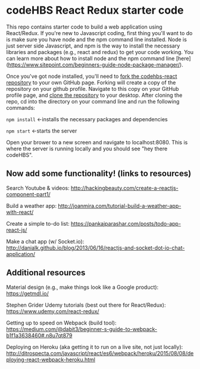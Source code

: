 # codeHBS React Redux starter code

This repo contains starter code to build a web application using React/Redux. If you're new to Javascript coding, first thing you'll want to do is make sure you have node and the npm command line installed. Node is just server side Javascript, and npm is the way to install the necessary libraries and packages (e.g., react and redux) to get your code working. You can learn more about how to install node and the npm command line [here] (https://www.sitepoint.com/beginners-guide-node-package-manager/).

Once you've got node installed, you'll need to [fork the codehbs-react repository](https://help.github.com/articles/fork-a-repo/) to your own GitHub page. Forking will create a copy of the repository on your github profile. Navigate to this copy on your GitHub profile page, and [clone the repository](https://help.github.com/articles/cloning-a-repository/) to your desktop. After cloning the repo, cd into the directory on your command line and run the following commands:

`npm install` <-installs the necessary packages and dependencies

`npm start` <-starts the server

Open your brower to a new screen and navigate to localhost:8080. This is where the server is running locally and you should see "hey there codeHBS".

## Now add some functionality! (links to resources)

Search Youtube & videos: http://hackingbeauty.com/create-a-reactjs-component-part1/

Build a weather app: http://joanmira.com/tutorial-build-a-weather-app-with-react/

Create a simple to-do list: https://pankajparashar.com/posts/todo-app-react-js/

Make a chat app (w/ Socket.io): http://danialk.github.io/blog/2013/06/16/reactjs-and-socket-dot-io-chat-application/

## Additional resources

Material design (e.g., make things look like a Google product): https://getmdl.io/

Stephen Grider Udemy tutorials (best out there for React/Redux): https://www.udemy.com/react-redux/

Getting up to speed on Webpack (build tool): https://medium.com/@dabit3/beginner-s-guide-to-webpack-b1f1a3638460#.n8u7qt879

Deploying on Heroku (aka getting it to run on a live site, not just locally): http://ditrospecta.com/javascript/react/es6/webpack/heroku/2015/08/08/deploying-react-webpack-heroku.html
